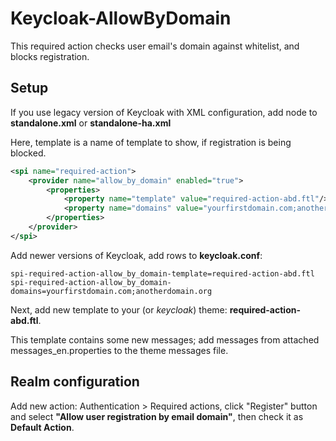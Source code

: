 # Keycloak-AllowByDomain

This required action checks user email's domain against whitelist, 
and blocks registration.

## Setup

If you use legacy version of Keycloak with XML configuration, add node 
to **standalone.xml** or **standalone-ha.xml**

Here, template is a name of template to show, if registration is being blocked.

```xml
<spi name="required-action">
    <provider name="allow_by_domain" enabled="true">
        <properties>
            <property name="template" value="required-action-abd.ftl"/>
            <property name="domains" value="yourfirstdomain.com;anotherdomain.org"/>
        </properties>
    </provider>
</spi>
```

Add newer versions of Keycloak, add rows to **keycloak.conf**:
```
spi-required-action-allow_by_domain-template=required-action-abd.ftl
spi-required-action-allow_by_domain-domains=yourfirstdomain.com;anotherdomain.org
```

Next, add new template to your (or *keycloak*) theme: **required-action-abd.ftl**.

This template contains some new messages; add messages from attached messages_en.properties to the theme messages file.

## Realm configuration
Add new action: Authentication > Required actions, click "Register" button and select **"Allow user registration by email domain"**, then check it as **Default Action**.

